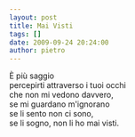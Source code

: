 ```yaml
---
layout: post
title: Mai Visti
tags: []
date: 2009-09-24 20:24:00
author: pietro
---
```

È più saggio<br/>percepirti attraverso i tuoi occhi<br/>che non mi vedono davvero,<br/>se mi guardano m'ignorano<br/>se li sento non ci sono,<br/>se li sogno, non li ho mai visti.
